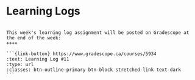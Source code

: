 # Learning Logs

````{panels}

This week's learning log assignment will be posted on Gradescope at the end of the week:
++++ 

```{link-button} https://www.gradescope.ca/courses/5934
:text: Learning Log #11
:type: url
:classes: btn-outline-primary btn-block stretched-link text-dark
```
````
